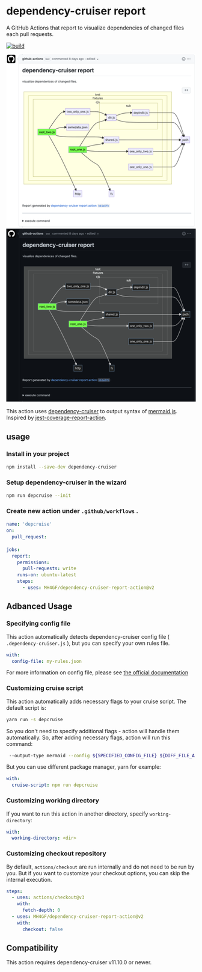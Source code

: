 # dependency-cruiser report

A GitHub Actions that report to visualize dependencies of changed files each pull requests.

[![build](https://github.com/MH4GF/dependency-cruiser-report-action/actions/workflows/build.yml/badge.svg)](https://github.com/MH4GF/dependency-cruiser-report-action/actions/workflows/build.yml)

![sample](./docs/assets/sample-light.png#gh-light-mode-only)![sample](./docs/assets/sample-dark.png#gh-dark-mode-only)

This action uses [dependency-cruiser](https://github.com/sverweij/dependency-cruiser) to output syntax of [mermaid.js](https://github.com/mermaid-js/mermaid). Inspired by [jest-coverage-report-action](https://github.com/ArtiomTr/jest-coverage-report-action).

## usage

### Install in your project

```bash
npm install --save-dev dependency-cruiser
```

### Setup dependency-cruiser in the wizard

```bash
npm run depcruise --init
```

### Create new action under `.github/workflows` .

```yaml
name: 'depcruise'
on:
  pull_request:

jobs:
  report:
    permissions:
      pull-requests: write
    runs-on: ubuntu-latest
    steps:
      - uses: MH4GF/dependency-cruiser-report-action@v2
```

## Adbanced Usage

### Specifying config file

This action automatically detects dependency-cruiser config file ( `.dependency-cruiser.js` ), but you can specify your own rules file.

```yaml
with:
  config-file: my-rules.json
```

For more information on config file, please see [the official documentation](https://github.com/sverweij/dependency-cruiser/blob/develop/doc/cli.md#--config---validate)

### Customizing cruise script

This action automatically adds necessary flags to your cruise script. The default script is:

```bash
yarn run -s depcruise
```

So you don't need to specify additional flags - action will handle them automatically. So, after adding necessary flags, action will run this command:

```bash
 --output-type mermaid --config ${SPECIFIED_CONFIG_FILE} ${DIFF_FILE_A DIFF_FILE_B ...etc}
```

But you can use different package manager, yarn for example:

```yaml
with:
  cruise-script: npm run depcruise
```

### Customizing working directory

If you want to run this action in another directory, specify `working-directory`:

```yaml
with:
  working-directory: <dir>
```

### Customizing checkout repository

By default, `actions/checkout` are run internally and do not need to be run by you.
But if you want to customize your checkout options, you can skip the internal execution.

```yaml
steps:
  - uses: actions/checkout@v3
    with:
      fetch-depth: 0
  - uses: MH4GF/dependency-cruiser-report-action@v2
    with:
      checkout: false
```


## Compatibility

This action requires dependency-cruiser v11.10.0 or newer.
